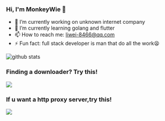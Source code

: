 ### Hi, I'm MonkeyWie 👋

- 🔭 I’m currently working on unknown internet company
- 🌱 I’m currently learning golang and flutter
- 📫 How to reach me: liwei-8466@qq.com
- ⚡ Fun fact: full stack developer is man that do all the work😫

![github stats](https://github-readme-stats.vercel.app/api?username=monkeyWie&show_icons=true&theme=radical&hide_title=1&include_all_commits=true)

### Finding a downloader? Try this!

[![](https://github-readme-stats.vercel.app/api/pin/?username=proxyee-down-org&repo=proxyee-down&theme=radical)](https://github.com/proxyee-down-org/proxyee-down)

### If u want a http proxy server,try this!

[![](https://github-readme-stats.vercel.app/api/pin/?username=monkeyWie&repo=proxyee&theme=radical)](https://github.com/monkeyWie/proxyee)
